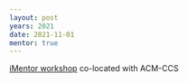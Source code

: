 ```yaml
---
layout: post
years: 2021
date: 2021-11-01
mentor: true
---
```


[iMentor workshop](https://sites.google.com/vt.edu/imentor) co-located with ACM-CCS 